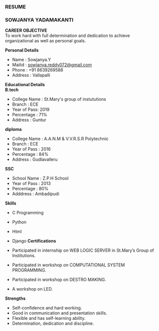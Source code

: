 ### RESUME <br>
### SOWJANYA YADAMAKANTI <br> 
**CAREER OBJECTIVE** <br>
    To work hard with full determination and dedication to achieve organizational as well as personal goals.

**Personal Details** <br>
 - Name : Sowjanya.Y
 - Mailid : sowjanya.reddy072@gmail.com <br>
 - Phone : +91 8639269588 <br>
 - Address : Vallapalli <br>

**Educational Details** <br>
**B.tech** <br>
  - College Name : St.Mary's group of instututions <br>
  - Branch : ECE <br>
  - Year of Pass: 2019
  - Percentage : 71% <br>
  - Address : Guntur <br>
 
 **diploma**
  - College Name : A.A.N.M & V.V.R.S.R Polytechnic <br>
  - Branch : ECE <br>
  - Year of Pass : 2016
  - Percentage : 84% <br>
  - Address : Gudlavalleru <br>
  
  **SSC**
  - School Name : Z.P.H School
  - Year of Pass : 2013
  - Percentage : 80%
  - Adddress : Ambadipudi
  
  **Skills**
  - C Programming
  - Python
  - Html
  - Django
   **Certifications** <br>
  
   - Participated in internship on WEB LOGIC SERVER in St.Mary’s Group of Institutions.
   - Participated in workshop on COMPUTATIONAL SYSTEM PROGRAMMING.
   - Participated in workshop on DESTRO MAKING.
   - A workshop on LED.
   
   **Strengths** <br>
   - Self-confidence and hard working. <br>
   - Good in communication and presentation skills. <br>
   - Flexible and has self-learning ability. <br>
   - Determination, dedication and discipline. <br>
   
   

  



  
 
  
    
    
